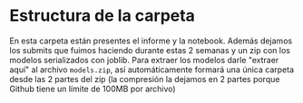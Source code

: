 # Estructura de la carpeta

En esta carpeta están presentes el informe y la notebook. Además dejamos los submits que fuimos haciendo durante estas 2 semanas y un zip con los modelos serializados con joblib. Para extraer los modelos darle "extraer aquí" al archivo `models.zip`, así automáticamente formará una única carpeta desde las 2 partes del zip (la compresión la dejamos en 2 partes porque Github tiene un límite de 100MB por archivo)
